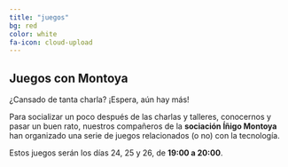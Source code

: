 ```yaml
---
title: "juegos"
bg: red
color: white
fa-icon: cloud-upload
---
```

## Juegos con Montoya

¿Cansado de tanta charla? ¡Espera, aún hay más! 

Para socializar un poco después de las charlas y talleres, conocernos y pasar un buen rato, nuestros compañeros de la **sociación Íñigo Montoya** han organizado una serie de juegos relacionados (o no) con la tecnología.

Estos juegos serán los días 24, 25 y 26, de **19:00 a 20:00**.
